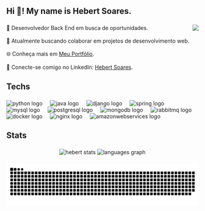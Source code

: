<h2 align="left">Hi 👋! My name is Hebert Soares.</h2>

###

<img align="right" height="150" src="https://media1.tenor.com/m/GbIhyvdAW1AAAAAC/hxh-killua.gif"  />

###

###

<p align="left">🚀 Desenvolvedor Back End em busca de oportunidades.<br><br>🔗 Atualmente buscando colaborar em projetos de desenvolvimento web.<br><br>🌐 Conheça mais em <a href="https://hebertsoares.vercel.app/" target="_blank">Meu Portfólio</a>.<br><br>👥 Conecte-se comigo no LinkedIn: <a href="https://www.linkedin.com/in/hebert-soares-859084243/" target="_blank">Hebert Soares</a>.</p>


### 

<h2 align="left">Techs</h2>

###

<div align="left">
  <img src="https://skillicons.dev/icons?i=py" height="40" alt="python logo"  />
  <img width="12" />
  <img src="https://skillicons.dev/icons?i=java" height="40" alt="java logo"  />
  <img width="12" />
  <img src="https://skillicons.dev/icons?i=django" height="40" alt="django logo"  />
  <img width="12" />
  <img src="https://skillicons.dev/icons?i=spring" height="40" alt="spring logo"  />
  <img width="12" />
  <img src="https://skillicons.dev/icons?i=mysql" height="40" alt="mysql logo"  />
  <img width="12" />
  <img src="https://skillicons.dev/icons?i=postgres" height="40" alt="postgresql logo"  />
  <img width="12" />
  <img src="https://skillicons.dev/icons?i=mongodb" height="40" alt="mongodb logo"  />
  <img width="12" />
  <img src="https://skillicons.dev/icons?i=rabbitmq" height="40" alt="rabbitmq logo"  />
  <img width="12" />
  <img src="https://skillicons.dev/icons?i=docker" height="40" alt="docker logo"  />
  <img width="12" />
  <img src="https://skillicons.dev/icons?i=nginx" height="40" alt="nginx logo"  />
  <img width="12" />
  <img src="https://skillicons.dev/icons?i=aws" height="40" alt="amazonwebservices logo"  />
</div>

###

<h2 align="left">Stats</h2>

###
<div align="center">
    <img width="42%" src="https://github-readme-stats.vercel.app/api?username=HebertFSoares&show_icons=true&theme=dark" alt="hebert stats"/>
    <img src="https://github-readme-stats.vercel.app/api/top-langs?username=HebertFSoares&locale=en&hide_title=false&layout=compact&card_width=320&langs_count=6&theme=dark&hide_border=false&order=2" height="150" alt="languages graph"  />
</div>

###

<img src="https://raw.githubusercontent.com/HebertFSoares/HebertFSoares/output/snake.svg" alt="Snake animation" />

###
